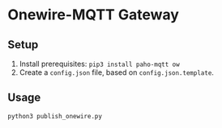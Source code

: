 # Onewire-MQTT Gateway

## Setup
1. Install prerequisites: `pip3 install paho-mqtt ow`
2. Create a `config.json` file, based on `config.json.template`.

## Usage
```
python3 publish_onewire.py
```

